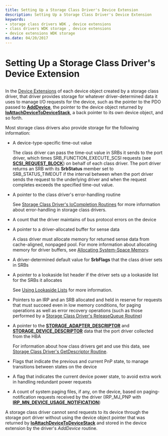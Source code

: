 ```yaml
---
title: Setting Up a Storage Class Driver's Device Extension
description: Setting Up a Storage Class Driver's Device Extension
keywords:
- storage class drivers WDK , device extensions
- class drivers WDK storage , device extensions
- device extensions WDK storage
ms.date: 04/20/2017
---
```


# Setting Up a Storage Class Driver's Device Extension


## <span id="ddk_setting_up_a_storage_class_drivers_device_extension_kg"></span><span id="DDK_SETTING_UP_A_STORAGE_CLASS_DRIVERS_DEVICE_EXTENSION_KG"></span>


In the [Device Extensions](../kernel/device-extensions.md) of each device object created by a storage class driver, that driver provides storage for whatever driver-determined data it uses to manage I/O requests for the device, such as the pointer to the PDO passed to [**AddDevice**](/windows-hardware/drivers/ddi/wdm/nc-wdm-driver_add_device), the pointer to the device object returned by [**IoAttachDeviceToDeviceStack**](/windows-hardware/drivers/ddi/wdm/nf-wdm-ioattachdevicetodevicestack), a back pointer to its own device object, and so forth.

Most storage class drivers also provide storage for the following information:

-   A device-type-specific time-out value

    The class driver can pass the time-out value in SRBs it sends to the port driver, which times SRB\_FUNCTION\_EXECUTE\_SCSI requests (see [**SCSI\_REQUEST\_BLOCK**](/windows-hardware/drivers/ddi/srb/ns-srb-_scsi_request_block)) on behalf of each class driver. The port driver returns an SRB with its **SrbStatus** member set to SRB\_STATUS\_TIMEOUT if the interval between when the port driver sends the request to the underlying driver and when the request completes exceeds the specified time-out value.

-   A pointer to the class driver's error-handling routine

    See [Storage Class Driver's IoCompletion Routines](storage-class-driver-s-iocompletion-routines.md) for more information about error-handling in storage class drivers.

-   A count that the driver maintains of bus protocol errors on the device

-   A pointer to a driver-allocated buffer for sense data

    A class driver must allocate memory for returned sense data from cache-aligned, nonpaged pool. For more information about allocating memory for driver buffers, see [Allocating System-Space Memory](../kernel/allocating-system-space-memory.md).

-   A driver-determined default value for **SrbFlags** that the class driver sets in SRBs

-   A pointer to a lookaside list header if the driver sets up a lookaside list for the SRBs it allocates

    See [Using Lookaside Lists](../kernel/using-lookaside-lists.md) for more information.

-   Pointers to an IRP and an SRB allocated and held in reserve for requests that must succeed even in low memory conditions, for paging operations as well as error recovery operations (such as those performed by a [Storage Class Driver's ReleaseQueue Routine](storage-class-driver-s-releasequeue-routine.md))

-   A pointer to the [**STORAGE\_ADAPTER\_DESCRIPTOR**](/windows-hardware/drivers/ddi/ntddstor/ns-ntddstor-_storage_adapter_descriptor) and [**STORAGE\_DEVICE\_DESCRIPTOR**](/windows-hardware/drivers/ddi/ntddstor/ns-ntddstor-_storage_device_descriptor) data that the port driver collected from the HBA

    For information about how class drivers get and use this data, see [Storage Class Driver's GetDescriptor Routine](storage-class-driver-s-getdescriptor-routine.md).

-   Flags that indicate the previous and current PnP state, to manage transitions between states on the device

-   A flag that indicates the current device power state, to avoid extra work in handling redundant power requests

-   A count of system paging files, if any, on the device, based on paging-notification requests received by the driver (IRP\_MJ\_PNP with [**IRP\_MN\_DEVICE\_USAGE\_NOTIFICATION**](../kernel/irp-mn-device-usage-notification.md))

A storage class driver cannot send requests to its device through the storage port driver without using the device object pointer that was returned by [**IoAttachDeviceToDeviceStack**](/windows-hardware/drivers/ddi/wdm/nf-wdm-ioattachdevicetodevicestack) and stored in the device extension by the driver's *AddDevice* routine.

 

